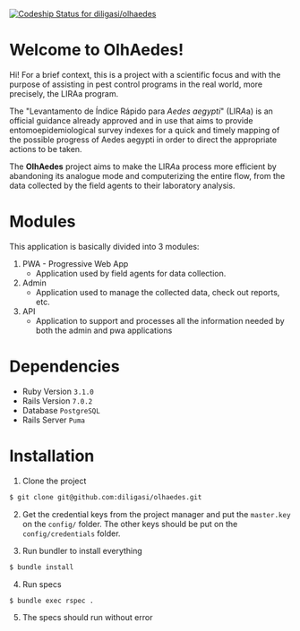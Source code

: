 [![Codeship Status for diligasi/olhaedes](https://app.codeship.com/projects/8a15e08f-7a4c-4a82-ad2a-8c64c7f09ad9/status?branch=master)](https://app.codeship.com/projects/456950)

# Welcome to OlhAedes!

Hi! For a brief context, this is a project with a scientific focus and with the purpose of assisting in pest control programs in the real world, more precisely, the LIRAa program.

The "Levantamento de Índice Rápido para *Aedes aegypti*" (LIR*A*a) is an official guidance already approved and in use that aims to provide entomoepidemiological survey indexes for a quick and timely mapping of the possible progress of Aedes aegypti in order to direct the appropriate actions to be taken.

The **OlhAedes** project aims to make the LIR*A*a process more efficient by abandoning its analogue mode and computerizing the entire flow, from the data collected by the field agents to their laboratory analysis.

# Modules

This application is basically divided into 3 modules:

1. PWA - Progressive Web App
    - Application used by field agents for data collection.
2. Admin
    - Application used to manage the collected data, check out reports, etc.
3. API
    - Application to support and processes all the information needed by both the admin and pwa  applications

# Dependencies

- Ruby Version  `3.1.0`
- Rails Version  `7.0.2`
- Database  `PostgreSQL`
- Rails Server  `Puma`

# Installation

1. Clone the project
```bash
$ git clone git@github.com:diligasi/olhaedes.git
```

2. Get the credential keys from the project manager and put the `master.key` on the `config/` folder. The other keys should be put on the `config/credentials` folder.

3. Run bundler to install everything
```bash
$ bundle install
```

4. Run specs
```bash
$ bundle exec rspec .
```

5. The specs should run without error
